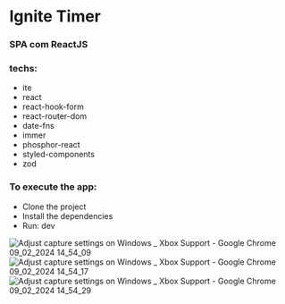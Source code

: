 # Ignite Timer
### SPA com ReactJS

### techs:
- ite
- react
- react-hook-form
- react-router-dom
- date-fns
- immer
- phosphor-react
- styled-components
- zod

### To execute the app:
- Clone the project
- Install the dependencies
- Run: <package manager> dev

![Adjust capture settings on Windows _ Xbox Support - Google Chrome 09_02_2024 14_54_09](https://github.com/Marcelovqvd/Ignite_timer/assets/44481544/e35c208f-be04-40c6-a0df-3367f06e3318)
![Adjust capture settings on Windows _ Xbox Support - Google Chrome 09_02_2024 14_54_17](https://github.com/Marcelovqvd/Ignite_timer/assets/44481544/49ed662e-0bd1-417a-a070-542a39468857)
![Adjust capture settings on Windows _ Xbox Support - Google Chrome 09_02_2024 14_54_29](https://github.com/Marcelovqvd/Ignite_timer/assets/44481544/4bfda9ac-8915-4c73-8d1c-5c807c8e6b59)


